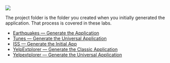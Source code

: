 
<img src="resources/images/CopyAndReplace.jpg">

The project folder is the folder you created when you initially generated the application. That process is covered in these labs. 

- <a href="#2015-06-11_12-25_20-725_Z">Earthquakes — Generate the Application</a>
- <a href="#2015-10-08_17-17_38-913_Z">Tunes — Generate the Universal Application</a>
- <a href="#2016-03-15_20-22_44-207_Z">ISS — Generate the Initial App</a>
- <a href="#2015-06-11_12-25_20-725_Z">YelpExtplorer — Generate the Classic Application</a>
- <a href="#2015-07-13_18-27_13-186_Z">Yelpextplorer — Generate the Universal Application</a>


